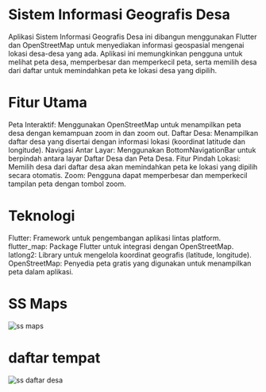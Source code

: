 # Sistem Informasi Geografis Desa
Aplikasi Sistem Informasi Geografis Desa ini dibangun menggunakan Flutter dan OpenStreetMap untuk menyediakan informasi geospasial mengenai lokasi desa-desa yang ada. Aplikasi ini memungkinkan pengguna untuk melihat peta desa, memperbesar dan memperkecil peta, serta memilih desa dari daftar untuk memindahkan peta ke lokasi desa yang dipilih.

# Fitur Utama
Peta Interaktif: Menggunakan OpenStreetMap untuk menampilkan peta desa dengan kemampuan zoom in dan zoom out.
Daftar Desa: Menampilkan daftar desa yang disertai dengan informasi lokasi (koordinat latitude dan longitude).
Navigasi Antar Layar: Menggunakan BottomNavigationBar untuk berpindah antara layar Daftar Desa dan Peta Desa.
Fitur Pindah Lokasi: Memilih desa dari daftar desa akan memindahkan peta ke lokasi yang dipilih secara otomatis.
Zoom: Pengguna dapat memperbesar dan memperkecil tampilan peta dengan tombol zoom.
# Teknologi
Flutter: Framework untuk pengembangan aplikasi lintas platform.
flutter_map: Package Flutter untuk integrasi dengan OpenStreetMap.
latlong2: Library untuk mengelola koordinat geografis (latitude, longitude).
OpenStreetMap: Penyedia peta gratis yang digunakan untuk menampilkan peta dalam aplikasi.

# SS Maps
![ss maps](https://github.com/user-attachments/assets/e8a87dfb-5e88-43cc-8900-95372b18c4fc)






# daftar tempat
![ss daftar desa](https://github.com/user-attachments/assets/a2bb93a5-28e9-4e7c-94ae-cfafd80246a5)
